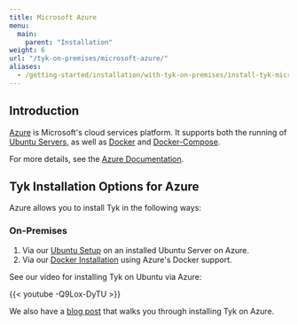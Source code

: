 ```yaml
---
title: Microsoft Azure
menu:
  main:
    parent: "Installation"
weight: 6
url: "/tyk-on-premises/microsoft-azure/"
aliases:
  - /getting-started/installation/with-tyk-on-premises/install-tyk-microsoft-azure/
---
```


## Introduction
[Azure](https://azure.microsoft.com/en-us/overview/what-is-azure/) is Microsoft's cloud services platform. It supports both the running of [Ubuntu Servers](https://azuremarketplace.microsoft.com/en-us/marketplace/apps/Canonical.UbuntuServer?tab=Overview), as well as [Docker](https://www.docker.com/docker-azure) and [Docker-Compose](https://docs.microsoft.com/en-us/azure/virtual-machines/linux/docker-compose-quickstart).

For more details, see the [Azure Documentation](https://docs.microsoft.com/en-us/azure/).

## Tyk Installation Options for Azure 

Azure allows you to install Tyk in the following ways:

### On-Premises

1. Via our [Ubuntu Setup](/docs/getting-started/installation/with-tyk-on-premises/on-ubuntu/) on an installed Ubuntu Server on Azure.
2. Via our [Docker Installation](/docs/getting-started/installation/with-tyk-on-premises/docker/) using Azure's Docker support.

See our video for installing Tyk on Ubuntu via Azure:

{{< youtube -Q9Lox-DyTU >}}

We also have a [blog post](https://tyk.io/getting-started-with-tyk-on-microsoft-azure-and-ubuntu/) that walks you through installing Tyk on Azure.
